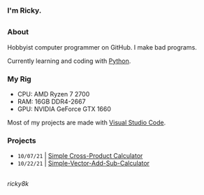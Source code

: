 ### I'm Ricky.
##
### About
Hobbyist computer programmer on GitHub. I make bad programs.

Currently learning and coding with [Python](https://www.python.org/).

### My Rig
- CPU: AMD Ryzen 7 2700
- RAM: 16GB DDR4-2667
- GPU: NVIDIA GeForce GTX 1660

Most of my projects are made with [Visual Studio Code](https://code.visualstudio.com/).

### Projects
- `10/07/21` | [Simple Cross-Product Calculator](https://github.com/ricky8k/Simple-Cross-Product-Calculator)
- `10/22/21` | [Simple-Vector-Add-Sub-Calculator](https://github.com/ricky8k/Simple-Vector-Add-Sub-Calculator)

##
*ricky8k*
